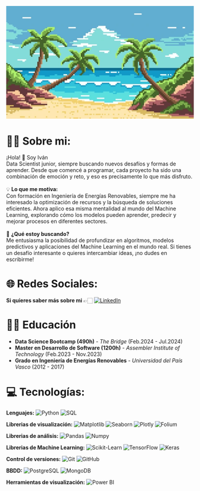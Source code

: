<!-- Banner Image -->
![Banner](beach_pixel_art.webp)


# ​🙋‍♂️​ Sobre mi:
¡Hola! 👋 Soy Iván<br>
Data Scientist junior, siempre buscando nuevos desafíos y formas de aprender. Desde que comencé a programar, cada proyecto ha sido una combinación de emoción y reto, y eso es precisamente lo que más disfruto.<br><br>
💡 **Lo que me motiva:**<br>
Con formación en Ingeniería de Energías Renovables, siempre me ha interesado la optimización de recursos y la búsqueda de soluciones eficientes. Ahora aplico esa misma mentalidad al mundo del Machine Learning, explorando cómo los modelos pueden aprender, predecir y mejorar procesos en diferentes sectores.<br><br>
🚀 **¿Qué estoy buscando?**<br>
Me entusiasma la posibilidad de profundizar en algoritmos, modelos predictivos y aplicaciones del Machine Learning en el mundo real. Si tienes un desafío interesante o quieres intercambiar ideas, ¡no dudes en escribirme!



# 🌐 Redes Sociales:
**Si quieres saber más sobre mi** ​👉🏻​   [![LinkedIn](https://img.shields.io/badge/LinkedIn-%230077B5.svg?logo=linkedin&logoColor=white)](https://www.linkedin.com/in/iván-fernández-luperena-a58712a7) 

# 👨‍🎓​ Educación

- **Data Science Bootcamp (490h)** - _The Bridge_ (Feb.2024 - Jul.2024)
- **Master en Desarrollo de Software (1200h)** - _Assembler Institute of Technology_ (Feb.2023 - Nov.2023)
- **Grado en Ingeniería de Energías Renovables** - _Universidad del País Vasco_ (2012 - 2017)


# 💻 Tecnologías:
**Lenguajes:** ![Python](https://img.shields.io/badge/-Python-3776AB?logo=python&logoColor=white) ![SQL](https://img.shields.io/badge/-SQL-003B57?logo=sql&logoColor=white)

**Librerias de visualización:** ![Matplotlib](https://img.shields.io/badge/-Matplotlib-003B57?logo=matplotlib&logoColor=white) ![Seaborn](https://img.shields.io/badge/-Seaborn-003F5C?logo=seaborn&logoColor=white) ![Plotly](https://img.shields.io/badge/-Plotly-3F4F8C?logo=plotly&logoColor=white) ![Folium](https://img.shields.io/badge/-Folium-13C8A4?logo=folium&logoColor=white)

**Librerias de análisis:** ![Pandas](https://img.shields.io/badge/-Pandas-150458?logo=pandas&logoColor=white) ![Numpy](https://img.shields.io/badge/-NumPy-013243?logo=numpy&logoColor=white)

**Librerias de Machine Learning:** ![Scikit-Learn](https://img.shields.io/badge/-Scikit--learn-F7931E?logo=scikit-learn&logoColor=white) ![TensorFlow](https://img.shields.io/badge/-TensorFlow-FF6F00?logo=tensorflow&logoColor=white) ![Keras](https://img.shields.io/badge/-Keras-D00000?logo=keras&logoColor=white)

**Control de versiones:** ![Git](https://img.shields.io/badge/-Git-F05032?logo=git&logoColor=white) ![GitHub](https://img.shields.io/badge/-GitHub-181717?logo=github&logoColor=white)

**BBDD:** ![PostgreSQL](https://img.shields.io/badge/-PostgreSQL-336791?logo=postgresql&logoColor=white) ![MongoDB](https://img.shields.io/badge/-MongoDB-47A248?logo=mongodb&logoColor=white)

**Herramientas de visualización:** ![Power BI](https://img.shields.io/badge/-Power%20BI-F2C811?logo=powerbi&logoColor=white)



